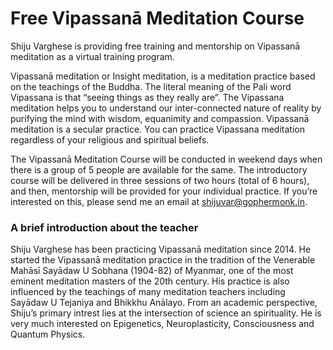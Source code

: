 # Free Vipassanā Meditation Course

Shiju Varghese is providing free training and mentorship on Vipassanā meditation as a virtual training program. 

Vipassanā meditation or Insight meditation, is a meditation practice based on the teachings of the Buddha. 
The literal meaning of the Pali word Vipassana is that “seeing things as they really are”. The Vipassana meditation helps you to understand our inter-connected nature of reality by purifying the mind with wisdom, equanimity and compassion. Vipassanā meditation is a secular practice. You can practice Vipassana meditation regardless of your religious and spiritual beliefs.

The Vipassanā Meditation Course will be conducted in weekend days when there is a group of 5 people are available for the same. The introductory course will be delivered in three sessions of two hours (total of 6 hours), and then, mentorship will be provided for your individual practice. If you’re interested on this, please send me an email at shijuvar@gophermonk.in.

### A brief introduction about the teacher
Shiju Varghese has been practicing Vipassanā meditation since 2014. He started the Vipassanā meditation practice in the tradition of the Venerable Mahāsī Sayādaw U Sobhana (1904-82) of Myanmar, one of the most eminent meditation masters of the 20th century. His practice is also influenced by the teachings of many meditation teachers including Sayādaw U Tejaniya and Bhikkhu Anālayo. From an academic perspective, Shiju’s primary intrest lies at the intersection of science an spirituality. He is very much interested on Epigenetics, Neuroplasticity, Consciousness and Quantum Physics.  


